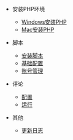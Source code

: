 - 安装PHP环境

   - [Windows安装PHP](/php/windows)
   - [Mac安装PHP](/php/mac)

- 脚本

  - [安装脚本](/script/install)
  - [基础配置](/script/setting)
  - [账号管理](/script/account)

- 评论

  - [配置](/comment/setting)
  - [运行](/comment/execute)

- 其他

  - [更新日志](/other/update)